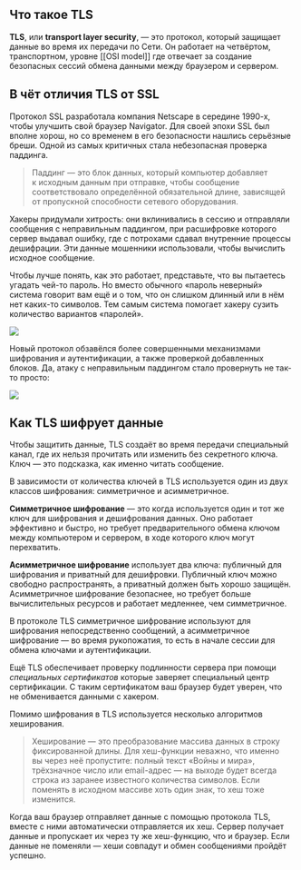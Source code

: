 ## Что такое TLS

**TLS**, или **transport layer security**, — это протокол, который защищает данные во время их передачи по Сети. Он работает на четвёртом, транспортном, уровне [[OSI model]] где отвечает за создание безопасных сессий обмена данными между браузером и сервером.

## В чёт отличия TLS от SSL

Протокол SSL разработала компания Netscape в середине 1990-х, чтобы улучшить свой браузер Navigator. Для своей эпохи SSL был вполне хорош, но со временем в его безопасности нашлись серьёзные бреши. Одной из самых критичных стала небезопасная проверка паддинга.

> Паддинг — это блок данных, который компьютер добавляет к исходным данным при отправке, чтобы сообщение соответствовало определённой обязательной длине, зависящей от пропускной способности сетевого оборудования.

Хакеры придумали хитрость: они вклинивались в сессию и отправляли сообщения с неправильным паддингом, при расшифровке которого сервер выдавал ошибку, где с потрохами сдавал внутренние процессы дешифрации. Эти данные мошенники использовали, чтобы вычислить исходное сообщение.

Чтобы лучше понять, как это работает, представьте, что вы пытаетесь угадать чей-то пароль. Но вместо обычного «пароль неверный» система говорит вам ещё и о том, что он слишком длинный или в нём нет каких-то символов. Тем самым система помогает хакеру сузить количество вариантов «паролей».

![](https://skillbox.ru/upload/setka_images/13112431082023_08fda0244b5397e030ee401fd2bea5b24f78a72b.jpg)

Новый протокол обзавёлся более совершенными механизмами шифрования и аутентификации, а также проверкой добавленных блоков. Да, атаку с неправильным паддингом стало провернуть не так-то просто:

![](https://skillbox.ru/upload/setka_images/13112431082023_6896a8696b8038f4fc8989ab005e4fccc3b90047.jpg)

## **Как TLS шифрует данные**

Чтобы защитить данные, TLS создаёт во время передачи специальный канал, где их нельзя прочитать или изменить без секретного ключа. Ключ — это подсказка, как именно читать сообщение. 

В зависимости от количества ключей в TLS используется один из двух классов шифрования: симметричное и асимметричное.

**Симметричное шифрование** — это когда используется один и тот же ключ для шифрования и дешифрования данных. Оно работает эффективно и быстро, но требует предварительного обмена ключом между компьютером и сервером, в ходе которого ключ могут перехватить.

**Асимметричное шифрование** использует два ключа: публичный для шифрования и приватный для дешифровки. Публичный ключ можно свободно распространять, а приватный должен быть хорошо защищён. Асимметричное шифрование безопаснее, но требует больше вычислительных ресурсов и работает медленнее, чем симметричное.

В протоколе TLS симметричное шифрование используют для шифрования непосредственно сообщений, а асимметричное шифрование — во время рукопожатия, то есть в начале сессии для обмена ключами и аутентификации.

Ещё TLS обеспечивает проверку подлинности сервера при помощи _специальных сертификатов_ которые заверяет специальный центр сертификации. С таким сертификатом ваш браузер будет уверен, что не обменивается данными с хакером.

Помимо шифрования в TLS используется несколько алгоритмов хеширования.

> Хеширование — это преобразование массива данных в строку фиксированной длины. Для хеш-функции неважно, что именно вы через неё пропустите: полный текст «Войны и мира», трёхзначное число или email-адрес — на выходе будет всегда строка из заранее известного количества символов. Если поменять в исходном массиве хоть один знак, то хеш тоже изменится.

Когда ваш браузер отправляет данные с помощью протокола TLS, вместе с ними автоматически отправляется их хеш. Сервер получает данные и пропускает их через ту же хеш-функцию, что и браузер. Если данные не поменяли — хеши совпадут и обмен сообщениями пройдёт успешно.
